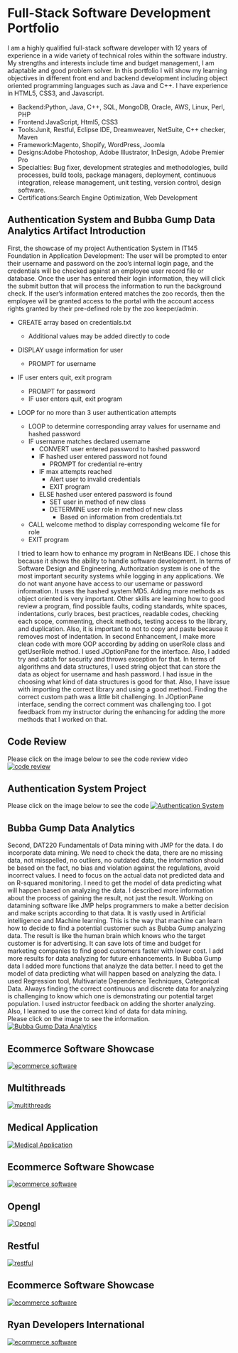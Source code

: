 # Full-Stack Software Development Portfolio
I am a highly qualified full-stack software developer with 12 years of experience in a wide variety of technical roles within the software industry. My strengths and interests include time and budget management, I am adaptable and good problem solver. 
In this portfolio I will show my learning objectives in different front end and backend development including object oriented programming languages such as Java and C++. I have experience in HTML5, CSS3, and Javascript.
* Backend:Python, Java, C++, SQL, MongoDB, Oracle, AWS, Linux, Perl, PHP 
* Frontend:JavaScript, Html5, CSS3 
* Tools:Junit, Restful, Eclipse IDE, Dreamweaver, NetSuite, C++ checker, Maven 
* Framework:Magento, Shopify, WordPress, Joomla 
* Designs:Adobe Photoshop, Adobe Illustrator, InDesign, Adobe Premier Pro 
* Specialties: Bug fixer, development strategies and methodologies, build processes, build tools, package managers, deployment, continuous integration, release management, unit testing, version control, design software.  
* Certifications:Search Engine Optimization, Web Development 

## Authentication System and Bubba Gump Data Analytics Artifact Introduction
First, the showcase of my project Authentication System in IT145 Foundation in Application Development: The user will be prompted to enter their username and password on the zoo’s internal login page, and the credentials will be checked against an employee user record file or database. Once the user has entered their login information, they will click the submit button that will process the information to run the background check. If the user’s information entered matches the zoo records, then the employee will be granted access to the portal with the account access rights granted by their pre-defined role by the zoo keeper/admin.  
- CREATE array based on credentials.txt
 	- Additional values may be added directly to code
- DISPLAY usage information for user
	- PROMPT for username
- IF user enters quit, exit program
	- PROMPT for password
	- IF user enters quit, exit program
- LOOP for no more than 3 user authentication attempts
	* LOOP to determine corresponding array values for username and hashed password
	* IF username matches declared username
		- CONVERT user entered password to hashed password
		- IF hashed user entered password not found
			* PROMPT for credential re-entry
		- IF max attempts reached
			* Alert user to invalid credentials
			* EXIT program
		- ELSE hashed user entered password is found
			* SET user in method of new class
			* DETERMINE user role in method of new class
				- Based on information from credentials.txt
	* CALL welcome method to display corresponding welcome file for role
	* EXIT program
  
	I tried to learn how to enhance my program in NetBeans IDE. I chose this because it shows the ability to handle software development. In terms of Software Design and Engineering, Authorization system is one of the most important security systems while logging in any applications. We do not want anyone have access to our username or password information. It uses the hashed system MD5. Adding more methods as object oriented is very important. Other skills are learning how to good review a program, find possible faults, coding standards, white spaces, indentations, curly braces, best practices, readable codes, checking each scope, commenting, check methods, testing access to the library, and duplication. Also, it is important to not to copy and paste because it removes most of indentation. In second Enhancement, I make more clean code with more OOP according by adding on userRole class and getUserRole method. I used JOptionPane for the interface. Also, I added try and catch for security and throws exception for that. In terms of algorithms and data structures, I used string object that can store the data as object for username and hash password. I had issue in the choosing what kind of data structures is good for that. Also, I have issue with importing the correct library and using a good method. Finding the correct custom path was a little bit challenging. In JOptionPane interface, sending the correct comment was challenging too. I got feedback from my instructor during the enhancing for adding the more methods that I worked on that.   
## Code Review
Please click on the image below to see the code review video
[![code review](https://pilbox.themuse.com/image.png?url=https%3A%2F%2Fassets.themuse.com%2Fuploaded%2Fattachments%2F37944.png%3Fv%3D57b2048f9764ef46742fa4004f485f9efa0448e3dad2cc30de7d2df60eb86379&h=367&prog=1)](https://www.youtube.com/watch?v=GJFQe58KfOw)

## Authentication System Project
Please click on the image below to see the code
[![Authentication System](https://swoopnow.com/wp-content/uploads/2018/02/authentication-vs-authorization.png)](https://github.com/AzitaDadresan/Authentication-System)

## Bubba Gump Data Analytics
Second, DAT220 Fundamentals of Data mining with JMP for the data.  I do incorporate data mining. We need to check the data, there are no missing data, not misspelled, no outliers, no outdated data, the information should be based on the fact, no bias and violation against the regulations, avoid incorrect values. I need to focus on the actual data not predicted data and on R-squared monitoring. I need to get the model of data predicting what will happen based on analyzing the data.
	I described more information about the process of gaining the result, not just the result. Working on datamining software like JMP helps programmers to make a better decision and make scripts according to that data. It is vastly used in Artificial intelligence and Machine learning. This is the way that machine can learn how to decide to find a potential customer such as Bubba Gump analyzing data. The result is like the human brain which knows who the target customer is for advertising. It can save lots of time and budget for marketing companies to find good customers faster with lower cost. I add more results for data analyzing for future enhancements. In Bubba Gump data I added more functions that analyze the data better. I need to get the model of data predicting what will happen based on analyzing the data. I used Regression tool, Multivariate Dependence Techniques, Categorical Data. 
	Always finding the correct continuous and discrete data for analyzing is challenging to know which one is demonstrating our potential target population. I used instructor feedback on adding the shorter analyzing. Also, I learned to use the correct kind of data for data mining.	
Please click on the image to see the information. 
[![Bubba Gump Data Analytics](https://www.maritzcx.com/blog/wp-content/uploads/2013/01/bubba-gump-300x297.jpg)](https://github.com/AzitaDadresan/Bubba-Gump-Data)

## Ecommerce Software Showcase
[![ecommerce software](http://www.ryandevelopers.com/wp-content/uploads/2019/09/sportek-1554x500.jpg)](https://sportek.com/)

## Multithreads
[![multithreads](https://i.ytimg.com/vi/hLucZsS0JDo/maxresdefault.jpg)](https://github.com/AzitaDadresan/Multithread)

## Medical Application
[![Medical Application](https://emerj.com/wp-content/uploads/2018/10/data-mining-medical-records-with-machine-learning-5-current-applications.png)](https://github.com/AzitaDadresan/Medical-Application)

## Ecommerce Software Showcase
[![ecommerce software](http://www.ryandevelopers.com/wp-content/uploads/2019/09/sby-1-1554x500.jpg)](https://spandexbyyard.com/)

## Opengl
[![Opengl](https://answers.unrealengine.com/storage/temp/222581-screen-win.png)](https://github.com/AzitaDadresan/Opengl)

## Restful
[![restful](https://miro.medium.com/max/782/1*EbBD6IXvf3o-YegUvRB_IA.jpeg)](https://github.com/AzitaDadresan/Restful)

## Ecommerce Software Showcase
[![ecommerce software](http://www.ryandevelopers.com/wp-content/uploads/2019/09/zbazar-1-1554x500.jpg)](https://www.zbazaar.com/)

## Ryan Developers International
[![ecommerce software](http://www.ryandevelopers.com/wp-content/uploads/2018/12/1-1554x500@2x.jpg)](http://www.ryandevelopers.com/)






